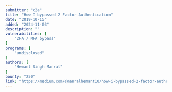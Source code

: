 ```yaml
---
submitter: "c2a"
title: "How I bypassed 2 Factor Authentication"
date: "2019-10-15"
added: "2024-11-03"
description: ""
vulnerabilities: [
    "2FA / MFA bypass"
]
programs: [
    "undisclosed"
]
authors: [
    "Hemant Singh Manral"
]
bounty: "250"
link: "https://medium.com/@manralhemant10/how-i-bypassed-2-factor-authentication-899750421331"
---
```




